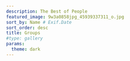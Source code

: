 ```yaml
---
description: The Best of People
featured_image: 9w3a0858jpg_45939337311_o.jpg
sort_by: Name # Exif.Date
sort_order: desc
title: Groups
#type: gallery
params:
  theme: dark
---
```

